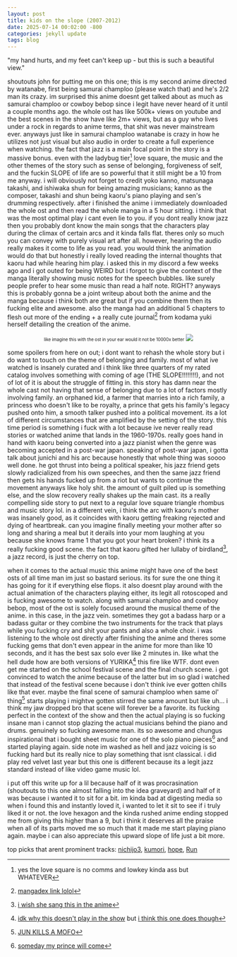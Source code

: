 ```yaml
---
layout: post
title: kids on the slope (2007-2012)
date: 2025-07-14 00:02:00 -800
categories: jekyll update
tags: blog
---
```

"my hand hurts, and my feet can't keep up - but this is such a beautiful view."

shoutouts john for putting me on this one; this is my second anime directed by watanabe, first being samurai champloo (please watch that) and he's 2/2 man its crazy. im surprised this anime doesnt get talked about as much as samurai champloo or cowboy bebop since i legit have never heard of it until a couple months ago. the whole ost has like 500k+ views on youtube and the best scenes in the show have like 2m+ views, but as a guy who lives under a rock in regards to anime terms, that shit was never mainstream ever. anyways just like in samurai champloo watanabe is crazy in how he utilizes not just visual but also audio in order to create a full experience when watching. the fact that jazz is a main focal point in the story is a massive bonus. even with the ladybug tier[^6] love square, the music and the other themes of the story such as sense of belonging, forgiveness of self, and the fuckin SLOPE of life are so powerful that it still might be a 10 from me anyway. i will obviously not forget to credit yoko kanno, matsunaga takashi, and ishiwaka shun for being amazing musicians; kanno as the composer, takashi and shun being kaoru's piano playing and sen's drumming respectively. after i finished the anime i immediately downloaded the whole ost and then read the whole manga in a 5 hour sitting. i think that was the most optimal play i cant even lie to you. if you dont really know jazz then you probably dont know the main songs that the characters play during the climax of certain arcs and it kinda falls flat. theres only so much you can convey with purely visual art after all. however, hearing the audio really makes it come to life as you read. you would think the animation would do that but honestly i really loved reading the internal thoughts that kaoru had while hearing him play. i asked this in my discord a few weeks ago and i got outed for being WEIRD but i forgot to give the context of the manga literally showing music notes for the speech bubbles. like surely people prefer to hear some music than read a half note. RIGHT? anyways this is probably gonna be a joint writeup about both the anime and the manga because i think both are great but if you combine them then its fucking elite and awesome. also the manga had an additional 5 chapters to flesh out more of the ending + a really cute journal[^1] from kodama yuki herself detailing the creation of the anime. 

<p align="center">
    <small><small>like imagine this with the ost in your ear would it not be 10000x better</small></small>
    <img src="../../../../../../../assets/images/slope.png">
</p>


some spoilers from here on out; i dont want to rehash the whole story but i do want to touch on the theme of belonging and family. most of what ive watched is insanely curated and i think like three quarters of my rated catalog involves something with coming of age (THE SLOPE!!!!!!!!), and not of lot of it is about the struggle of fitting in. this story has damn near the whole cast not having that sense of belonging due to a lot of factors mostly involving family. an orphaned kid, a farmer that marries into a rich family, a princess who doesn't like to be royalty, a prince that gets his family's legacy pushed onto him, a smooth talker pushed into a political movement. its a lot of different circumstances that are amplified by the setting of the story. this time period is something i fuck with a lot because ive never really read stories or watched anime that lands in the 1960-1970s. really goes hand in hand with kaoru being converted into a jazz pianist when the genre was becoming accepted in a post-war japan. speaking of post-war japan, i gotta talk about junichi and his arc because honestly that whole thing was soooo well done. he got thrust into being a political speaker, his jazz friend gets slowly radicialized from his own speeches, and then the same jazz friend then gets his hands fucked up from a riot but wants to continue the movement anyways like holy shit. the amount of guilt piled up is something else, and the slow recovery really shakes up the main cast. its a really compelling side story to put next to a regular love square triangle rhombus and music story lol. in a different vein, i think the arc with kaoru's mother was insanely good, as it coincides with kaoru getting freaking rejected and dying of heartbreak. can you imagine finally meeting your mother after so long and sharing a meal but it derails into your mom laughing at you because she knows frame 1 that you got your heart broken? i think its a really fucking good scene. the fact that kaoru gifted her lullaby of birdland[^2], a jazz record, is just the cherry on top. 

when it comes to the actual music this anime might have one of the best osts of all time man im just so bastard serious. its for sure the one thing it has going for it if everything else flops. it also doesnt play around with the actual animation of the characters playing either, its legit all rotoscoped and is fucking awesome to watch. along with samurai champloo and cowboy bebop, most of the ost is solely focused around the musical theme of the anime. in this case, in the jazz vein. sometimes they got a badass harp or a badass guitar or they combine the two instruments for the track that plays while you fucking cry and shit your pants and also a whole choir. i was listening to the whole ost directly after finishing the anime and theres some fucking gems that don't even appear in the anime for more than like 10 seconds, and it has the best sax solo ever like 2 minutes in. like what the hell dude how are both versions of YURIKA[^3] this fire like WTF. dont even get me started on the school festival scene and the final church scene. i got convinced to watch the anime because of the latter but im so glad i watched that instead of the festival scene because i don't think ive ever gotten chills like that ever. maybe the final scene of samurai champloo when same ol' thing[^4] starts playing i mightve gotten stirred the same amount but like uh... i think my jaw dropped bro that scene will forever be a favorite. its fucking perfect in the context of the show and then the actual playing is so fucking insane man i cannot stop glazing the actual musicians behind the piano and drums. genuinely so fucking awesome man. its so awesome and chungus inspirational that i bought sheet music for one of the solo piano pieces[^5] and started playing again. side note im washed as hell and jazz voicing is so fucking hard but its really nice to play something that isnt classical. i did play red velvet last year but this one is different because its a legit jazz standard instead of like video game music lol.

i put off this write up for a lil because half of it was procrasination (shoutouts to this one almost falling into the idea graveyard) and half of it was because i wanted it to sit for a bit. im kinda bad at digesting media so when i found this and instantly loved it, i wanted to let it sit to see if i truly liked it or not. the love hexagon and the kinda rushed anime ending stopped me from giving this higher than a 9, but i think it deserves all the praise when all of its parts moved me so much that it made me start playing piano again. maybe i can also appreciate this upward slope of life just a bit more.

 top picks that arent prominent tracks: [nichijo3](https://www.youtube.com/watch?v=MR71OJFp1yc), [kumori](www.youtube.com/watch?v=XwnyPw2TCuU), [hope](www.youtube.com/watch?v=XwnyPw2TCuU), [Run](www.youtube.com/watch?v=XwnyPw2TCuU)


[^1]: [mangadex link lolol](https://mangadex.org/chapter/e716e0ec-5bae-4f1e-bf1f-7b8847e24cc9)

[^2]: [i wish she sang this in the anime](https://www.youtube.com/watch?v=gDzi8N3BYMw)

[^3]: [idk why this doesn't play in the show](www.youtube.com/watch?v=XwnyPw2TCuU) but [i think this one does though](www.youtube.com/watch?v=XwnyPw2TCuU)

[^4]: [JUN KILLS A MOFO](www.youtube.com/watch?v=XwnyPw2TCuU)

[^5]: [someday my prince will come](www.youtube.com/watch?v=XwnyPw2TCuU)

[^6]: yes the love square is no comms and lowkey kinda ass but WHATEVER
